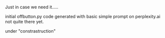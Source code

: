 Just in case we need it.....

initial offbutton.py code generated with basic simple prompt on perplexity.ai
not quite there yet.

under "constrastruction"
